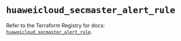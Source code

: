 # `huaweicloud_secmaster_alert_rule`

Refer to the Terraform Registry for docs: [`huaweicloud_secmaster_alert_rule`](https://registry.terraform.io/providers/huaweicloud/huaweicloud/1.71.1/docs/resources/secmaster_alert_rule).
